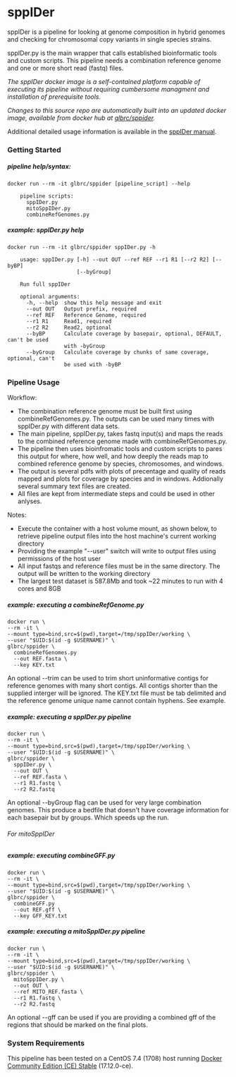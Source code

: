 # sppIDer

sppIDer is a pipeline for looking at genome composition in hybrid genomes and checking for chromosomal copy variants in single species strains.  

sppIDer.py is the main wrapper that calls established bioinformatic tools and custom scripts. This pipeline needs a combination reference genome and one or more short read (fastq) files. 

_The sppIDer docker image is a self-contained platform capable of executing its pipeline without requiring cumbersome managment and installation of prerequisite tools._   

_Changes to this source repo are automatically built into an updated docker image, available from docker hub at [glbrc/sppider](https://hub.docker.com/r/glbrc/sppider/)._

Additional detailed usage information is available in the [sppIDer manual](sppIDerManual.md).

### Getting Started

##### pipeline help/syntax:  
```
docker run --rm -it glbrc/sppider [pipeline_script] --help

    pipeline scripts:
      sppIDer.py
      mitoSppIDer.py
      combineRefGenomes.py
```

##### example: sppIDer.py help  
```
docker run --rm -it glbrc/sppider sppIDer.py -h

    usage: sppIDer.py [-h] --out OUT --ref REF --r1 R1 [--r2 R2] [--byBP]
                      [--byGroup]
    
    Run full sppIDer
    
    optional arguments:
      -h, --help  show this help message and exit
      --out OUT   Output prefix, required
      --ref REF   Reference Genome, required
      --r1 R1     Read1, required
      --r2 R2     Read2, optional
      --byBP      Calculate coverage by basepair, optional, DEFAULT, can't be used
                  with -byGroup
      --byGroup   Calculate coverage by chunks of same coverage, optional, can't
                  be used with -byBP
```  


### Pipeline Usage

Workflow:
- The combination reference genome must be built first using combineRefGenomes.py. The outputs can be used many times with sppIDer.py with different data sets.
- The main pipeline, sppIDer.py, takes fastq input(s) and maps the reads to the combined reference genome made with combineRefGenomes.py.
- The pipeline then uses bioinfromatic tools and custom scripts to pares this output for where, how well, and how deeply the reads map to combined reference genome by species, chromosomes, and windows. 
- The output is several pdfs with plots of precentage and quality of reads mapped and plots for coverage by species and in windows. Addionally several summary text files are created.
- All files are kept from intermediate steps and could be used in other anlyses. 

Notes:  
- Execute the container with a host volume mount, as shown below, to retrieve pipeline output files into the host machine's current working directory  
- Providing the example "--user" switch will write to output files using permissions of the host user  
- All input fastqs and reference files must be in the same directory. The output will be written to the working directory  
- The largest test dataset is 587.8Mb and took ~22 minutes to run with 4 cores and 8GB  


##### example: executing a combineRefGenome.py  
```
docker run \
--rm -it \
--mount type=bind,src=$(pwd),target=/tmp/sppIDer/working \
--user "$UID:$(id -g $USERNAME)" \
glbrc/sppider \
  combineRefGenomes.py
  --out REF.fasta \ 
  --key KEY.txt
```
An optional --trim can be used to trim short uninformative contigs for reference genomes with many short contigs. All contigs shorter than the supplied interger will be ignored.
The KEY.txt file must be tab delimited and the reference genome unique name cannot contain hyphens. See example.

##### example: executing a sppIDer.py pipeline  
```
docker run \
--rm -it \
--mount type=bind,src=$(pwd),target=/tmp/sppIDer/working \
--user "$UID:$(id -g $USERNAME)" \
glbrc/sppider \
  sppIDer.py \
  --out OUT \
  --ref REF.fasta \
  --r1 R1.fastq \
  --r2 R2.fastq
```
An optional --byGroup flag can be used for very large combination genomes. This produce a bedfile that doesn't have coverage information for each basepair but by groups. Which speeds up the run.

###### For mitoSppIDer
##### example: executing combineGFF.py  
```
docker run \
--rm -it \
--mount type=bind,src=$(pwd),target=/tmp/sppIDer/working \
--user "$UID:$(id -g $USERNAME)" \
glbrc/sppider \
  combineGFF.py
  --out REF.gff \ 
  --key GFF_KEY.txt
```

##### example: executing a mitoSppIDer.py pipeline  
```
docker run \
--rm -it \
--mount type=bind,src=$(pwd),target=/tmp/sppIDer/working \
--user "$UID:$(id -g $USERNAME)" \
glbrc/sppider \
  mitoSppIDer.py \
  --out OUT \
  --ref MITO_REF.fasta \
  --r1 R1.fastq \
  --r2 R2.fastq
```
An optional --gff can be used if you are providing a combined gff of the regions that should be marked on the final plots.


### System Requirements 

This pipeline has been tested on a CentOS 7.4 (1708) host running [Docker Community Edition (CE) Stable](https://docs.docker.com/engine/installation/) (17.12.0-ce).

